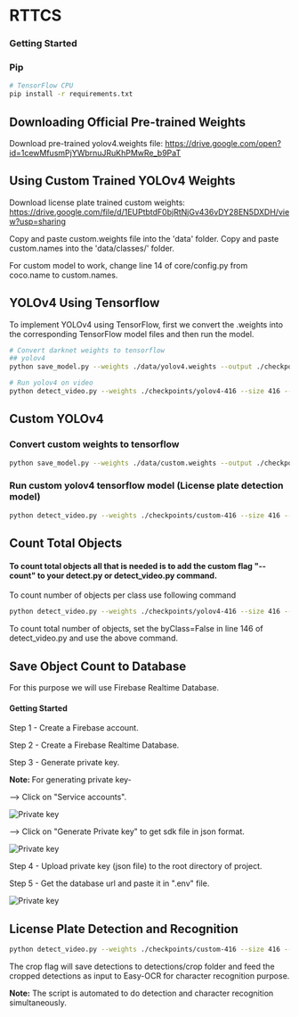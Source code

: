 # RTTCS
### Getting Started 
### Pip
```bash
# TensorFlow CPU
pip install -r requirements.txt
```
## Downloading Official Pre-trained Weights
Download pre-trained yolov4.weights file: https://drive.google.com/open?id=1cewMfusmPjYWbrnuJRuKhPMwRe_b9PaT

## Using Custom Trained YOLOv4 Weights
Download license plate trained custom weights: https://drive.google.com/file/d/1EUPtbtdF0bjRtNjGv436vDY28EN5DXDH/view?usp=sharing

Copy and paste custom.weights file into the 'data' folder.
Copy and paste custom.names into the 'data/classes/' folder.

For custom model to work, change line 14 of core/config.py from coco.name to custom.names.

## YOLOv4 Using Tensorflow 
To implement YOLOv4 using TensorFlow, first we convert the .weights into the corresponding TensorFlow model files and then run the model.
```bash
# Convert darknet weights to tensorflow
## yolov4
python save_model.py --weights ./data/yolov4.weights --output ./checkpoints/yolov4-416 --input_size 416 --model yolov4 

# Run yolov4 on video
python detect_video.py --weights ./checkpoints/yolov4-416 --size 416 --model yolov4 --video ./data/video/input_video.mp4 --output ./detections/recognition.avi 
```


## Custom YOLOv4
### Convert custom weights to tensorflow
```bash
python save_model.py --weights ./data/custom.weights --output ./checkpoints/custom-416 --input_size 416 --model yolov4 
```
### Run custom yolov4 tensorflow model (License plate detection model)
```bash
python detect_video.py --weights ./checkpoints/custom-416 --size 416 --model yolov4 --video ./data/video/input_video.mp4 --output ./detections/recognition.avi
```

## Count Total Objects
#### To count total objects all that is needed is to add the custom flag "--count" to your detect.py or detect_video.py command.

To count number of objects per class use following command
```bash
python detect_video.py --weights ./checkpoints/yolov4-416 --size 416 --model yolov4 --video ./data/video/input_video.mp4 --output ./detections/recognition.avi --count
```
To count total number of objects, set the byClass=False in line 146 of detect_video.py and use the above command.

## Save Object Count to Database 
For this purpose we will use Firebase Realtime Database.
#### Getting Started
Step 1 - Create a Firebase account.

Step 2 - Create a Firebase Realtime Database.

Step 3 - Generate private key.

<strong>Note: </strong>For generating private key-

--> Click on "Service accounts".

![Private key](/data/helpers/one.gif)


--> Click  on "Generate Private key" to get sdk file in json format.

![Private key](/data/helpers/two.gif)

Step 4 - Upload private key (json file) to the root directory of project.

Step 5 - Get the database url and paste it in ".env" file.

![Private key](/data/helpers/three.gif)

## License Plate Detection and Recognition
```bash
python detect_video.py --weights ./checkpoints/custom-416 --size 416 --model yolov4 --video ./data/video/input_video.mp4 --output ./detections/recognition.avi --crop
```
The crop flag will save detections to detections/crop folder and feed the cropped detections as input to Easy-OCR for character recognition purpose.

<strong>Note:</strong> The script is automated to do detection and  character recognition simultaneously.



